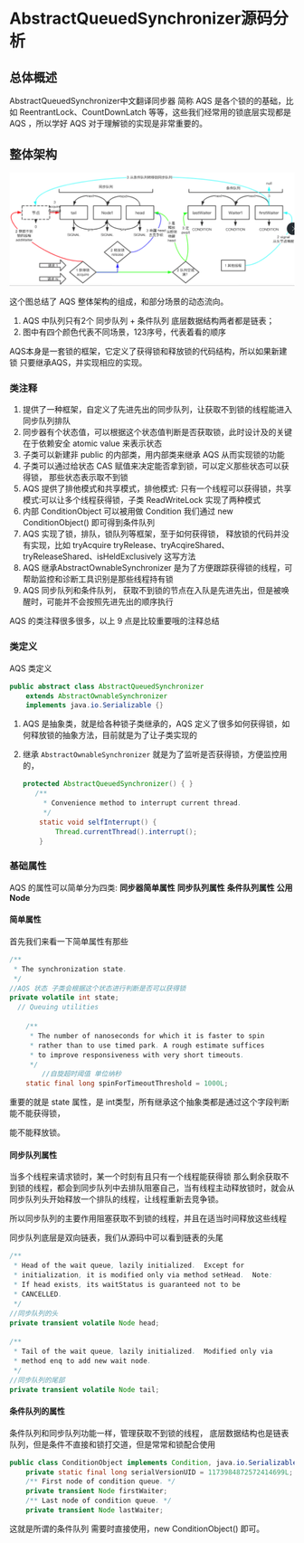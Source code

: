 # AbstractQueuedSynchronizer源码分析

## 总体概述

AbstractQueuedSynchronizer中文翻译同步器 简称 AQS 是各个锁的的基础，比如 ReentrantLock、CountDownLatch 等等，这些我们经常用的锁底层实现都是 AQS ，所以学好 AQS 对于理解锁的实现是非常重要的。

## 整体架构

![](../image/WX20191224-161418.png)

这个图总结了 AQS 整体架构的组成，和部分场景的动态流向。

1. AQS 中队列只有2个 同步队列 + 条件队列 底层数据结构两者都是链表；
2. 图中有四个颜色代表不同场景，123序号，代表着看的顺序

AQS本身是一套锁的框架，它定义了获得锁和释放锁的代码结构，所以如果新建锁 只要继承AQS，并实现相应的实现。

### 类注释

1. 提供了一种框架，自定义了先进先出的同步队列，让获取不到锁的线程能进入同步队列排队
2. 同步器有个状态值，可以根据这个状态值判断是否获取锁，此时设计及的关键在于依赖安全 atomic value 来表示状态
3. 子类可以新建非 public 的内部类，用内部类来继承 AQS 从而实现锁的功能
4. 子类可以通过给状态 CAS 赋值来决定能否拿到锁，可以定义那些状态可以获得锁， 那些状态表示取不到锁
5. AQS 提供了排他模式和共享模式，排他模式: 只有一个线程可以获得锁，共享模式:可以让多个线程获得锁，子类 ReadWriteLock 实现了两种模式
6. 内部 ConditionObject 可以被用做 Condition 我们通过 new ConditionObject() 即可得到条件队列
7. AQS 实现了锁，排队，锁队列等框架，至于如何获得锁， 释放锁的代码并没有实现，比如 tryAcquire  tryRelease、tryAcqireShared、tryReleaseShared、isHeldExclusively 这写方法
8. AQS 继承AbstractOwnableSynchronizer 是为了方便跟踪获得锁的线程，可帮助监控和诊断工具识别是那些线程持有锁
9. AQS 同步队列和条件队列， 获取不到锁的节点在入队是先进先出，但是被唤醒时，可能并不会按照先进先出的顺序执行

AQS 的类注释很多很多，以上 9 点是比较重要哦的注释总结

### 类定义

AQS 类定义

```java
public abstract class AbstractQueuedSynchronizer
    extends AbstractOwnableSynchronizer
    implements java.io.Serializable {}
```

1. AQS 是抽象类，就是给各种锁子类继承的，AQS 定义了很多如何获得锁，如何释放锁的抽象方法，目前就是为了让子类实现的

2. 继承 `AbstractOwnableSynchronizer` 就是为了监听是否获得锁，方便监控用的，

   ```java
   protected AbstractQueuedSynchronizer() { }
      /**
        * Convenience method to interrupt current thread.
        */
       static void selfInterrupt() {
           Thread.currentThread().interrupt();
       }
   ```

### 基础属性

AQS 的属性可以简单分为四类: **同步器简单属性**  **同步队列属性**  **条件队列属性** **公用Node**

#### 简单属性

首先我们来看一下简单属性有那些

```java
/**
 * The synchronization state.
 */
//AQS 状态 子类会根据这个状态进行判断是否可以获得锁
private volatile int state;
  // Queuing utilities

    /**
     * The number of nanoseconds for which it is faster to spin
     * rather than to use timed park. A rough estimate suffices
     * to improve responsiveness with very short timeouts.
     */
		//自旋超时阈值 单位纳秒
    static final long spinForTimeoutThreshold = 1000L;
```

重要的就是 state 属性，是 int类型，所有继承这个抽象类都是通过这个字段判断能不能获得锁，

能不能释放锁。

#### 同步队列属性

当多个线程来请求锁时，某一个时刻有且只有一个线程能获得锁 那么剩余获取不到锁的线程，都会到同步队列中去排队阻塞自己，当有线程主动释放锁时，就会从同步队列头开始释放一个排队的线程，让线程重新去竞争锁。

所以同步队列的主要作用阻塞获取不到锁的线程，并且在适当时间释放这些线程

同步队列底层是双向链表，我们从源码中可以看到链表的头尾

```java
/**
 * Head of the wait queue, lazily initialized.  Except for
 * initialization, it is modified only via method setHead.  Note:
 * If head exists, its waitStatus is guaranteed not to be
 * CANCELLED.
 */
//同步队列的头
private transient volatile Node head;

/**
 * Tail of the wait queue, lazily initialized.  Modified only via
 * method enq to add new wait node.
 */
//同步队列的尾部
private transient volatile Node tail;
```

#### 条件队列的属性

条件队列和同步队列功能一样，管理获取不到锁的线程， 底层数据结构也是链表队列，但是条件不直接和锁打交道，但是常常和锁配合使用

```java
public class ConditionObject implements Condition, java.io.Serializable {
    private static final long serialVersionUID = 1173984872572414699L;
    /** First node of condition queue. */
    private transient Node firstWaiter;
    /** Last node of condition queue. */
    private transient Node lastWaiter;
```

这就是所谓的条件队列 需要时直接使用，new ConditionObject() 即可。

